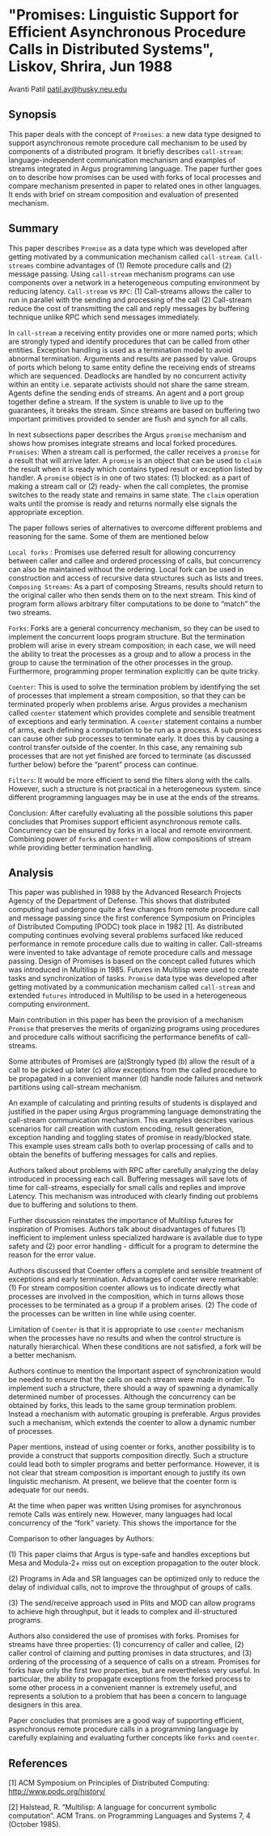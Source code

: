<meta charset=utf8>

# "Promises: Linguistic Support for Efficient Asynchronous Procedure Calls in Distributed Systems", Liskov, Shrira, Jun 1988

Avanti Patil <patil.av@husky.neu.edu>

## Synopsis
This paper deals with the concept of `Promises`: a new data type designed to support asynchronous remote procedure call mechanism to be used by components of a distributed program. It briefly describes `call-stream`: language-independent communication mechanism and examples of streams integrated in Argus programming language. The paper further goes on to describe how promises can be used with forks of local processes and compare mechanism presented in paper to related ones in other languages. It ends with brief on stream composition and evaluation of presented mechanism.

## Summary

This paper describes `Promise` as a data type which was developed after getting motivated by a communication mechanism called `call-stream`.  `Call-streams` combine advantages of (1) Remote procedure calls and (2) message passing.  Using `call-stream` mechanism programs can use components over a network in a heterogeneous computing environment by reducing latency. `Call-stream` vs `RPC`: (1) Call-streams allows the caller to run in parallel with the sending and processing of the call (2) Call-stream reduce the cost of transmitting the call and reply messages by buffering technique unlike RPC which send messages immediately. 

In `call-stream` a receiving entity provides one or more named ports; which are strongly typed and identify procedures that can be called from other entities. Exception handling is used as a termination model to avoid abnormal termination. Arguments and results are passed by value. Groups of ports which belong to same entity define the receiving ends of streams which are sequenced. Deadlocks are handled by no concurrent activity within an entity i.e. separate activists should not share the same stream. Agents define the sending ends of streams. An agent and a port group together define a stream. If the system is unable to live up to the guarantees, it breaks the stream. Since streams are based on buffering two important primitives provided to sender are flush and synch for all calls.

In next subsections paper describes the Argus `promise` mechanism and shows how promises integrate streams and local forked procedures.  `Promises`:  When a stream call is performed, the caller receives a `promise` for a result that will arrive later. A `promise` is an object that can be used to `claim` the result when it is ready which contains typed result or exception listed by handler.   A `promise` object is in one of two states: (1) blocked: as a part of making a stream call or (2) ready- when the call completes, the promise switches to the ready state and remains in same state. The `claim` operation waits until the promise is ready and returns normally else signals the appropriate exception. 

The paper follows series of alternatives to overcome different problems and reasoning for the same. Some of them are mentioned below

`Local forks` : Promises use deferred result for allowing concurrency between caller and callee and ordered processing of calls, but concurrency can also be maintained without the ordering. Local fork can be used in construction and access of recursive data structures such as lists and trees. `Composing Streams`: As a part of composing Streams, results should return to the original caller who then sends them on to the next stream. This kind of program form allows arbitrary filter computations to be done to “match” the two streams.

`Forks`: Forks are a general concurrency mechanism, so they can be used to implement the concurrent loops program structure. But the termination problem will arise in every stream composition; in each case, we will need the ability to treat the processes as a group and to allow a process in the group to cause the termination of the other processes in the group. Furthermore, programming proper termination explicitly can be quite tricky. 

`Coenter`: This is used to solve the termination problem by identifying the set of processes that implement a stream composition, so that they can be terminated properly when problems arise.  Argus provides a mechanism called `coenter` statement which provides complete and sensible treatment of exceptions and early termination. A `coenter` statement contains a number of arms, each defining a computation to be run as a process. A sub process can cause other sub processes to terminate early. It does this by causing a control transfer outside of the coenter. In this case, any remaining sub processes that are not yet finished are forced to terminate (as discussed further below) before the “parent” process can continue. 

`Filters`:  It would be more efficient to send the filters along with the calls.  However, such a structure is not practical in a heterogeneous system. since different programming languages may be in use at the ends of the streams. 

Conclusion: 
After carefully evaluating all the possible solutions this paper concludes that Promises support efficient asynchronous remote calls. Concurrency can be ensured by forks in a local and remote environment. Combining power of `forks` and `coenter` will allow compositions of stream while providing better termination handling. 

## Analysis

This paper was published in 1988 by the Advanced Research Projects Agency of the Department of Defense.  This shows that distributed computing had undergone quite a few changes from remote procedure call and message passing since the first conference Symposium on Principles of Distributed Computing (PODC) took place in 1982 [1]. As distributed computing continues evolving several problems surfaced like reduced performance in remote procedure calls due to waiting in caller. Call-streams were invented to take advantage of remote procedure calls and message passing.  Design of Promises is based on the concept called futures which was introduced in Multilisp in 1985. Futures in Multilisp were used to create tasks and synchronization of tasks.  `Promise` data type was developed after getting motivated by a communication mechanism called `call-stream` and extended `futures` introduced in Multilisp to be used in a heterogeneous computing environment.

Main contribution in this paper has been the provision of a mechanism `Promise` that preserves the merits of organizing programs using procedures and procedure calls without sacrificing the performance benefits of call-streams. 

Some attributes of Promises are 
(a)Strongly typed (b) allow the result of a call to be picked up later (c) allow exceptions from the called procedure to be propagated in a convenient manner (d) handle node failures and network partitions using call-stream mechanism.

An example of calculating and printing results of students is displayed and justified in the paper using Argus programming language demonstrating the call-stream communication mechanism. This examples describes various scenarios for call creation with custom encoding, result generation, exception handing and toggling states of promise in ready/blocked state.
This example uses stream calls both to overlap processing of calls and to obtain the benefits of buffering messages for calls and replies. 

Authors talked about problems with RPC after carefully analyzing the delay introduced in processing each call. Buffering messages will save lots of time for call-streams, especially for small calls and replies and improve Latency. This mechanism was introduced with clearly finding out problems due to buffering and solutions to them. 

Further discussion reinstates the importance of Multilisp futures for inspiration of Promises. Authors talk about disadvantages of futures (1) inefficient to implement unless specialized hardware is available due to type safety and (2) poor error handling - difficult for a program to determine the reason for the error value. 

Authors discussed that Coenter offers a complete and sensible treatment of exceptions and early termination.
Advantages of coenter were remarkable: (1) For stream composition coenter allows us to indicate directly what processes are involved in the composition, which in turns allows those processes to be terminated as a group if a problem arises.  (2) The code of the processes can be written in line while using coenter. 

Limitation of `Coenter` is that it is appropriate to use `coenter` mechanism when the processes have no results and when the control structure is naturally hierarchical. When these conditions are not satisfied, a fork will be a better mechanism. 

Authors continue to mention the Important aspect of synchronization would be needed to ensure that the calls on each stream were made in order. To implement such a structure, there should a way of spawning a dynamically determined number of processes. Although the concurrency can be obtained by forks, this leads to the same group termination problem. Instead a mechanism with automatic grouping is preferable. Argus provides such a mechanism, which extends the coenter to allow a dynamic number of processes.  

Paper mentions, instead of using coenter or forks, another possibility is to provide a construct that supports composition directly. Such a structure could lead both to simpler programs and better performance. However, it is not clear that stream composition is important enough to justify its own linguistic mechanism. At present, we believe that the coenter form is adequate for our needs. 

At the time when paper was written Using promises for asynchronous remote Calls was entirely new. However, many languages had local concurrency of the “fork” variety. This shows the importance for the 

Comparison to other languages by Authors:

(1) This paper claims that Argus is type-safe and handles exceptions but Mesa and Modula-2+ miss out on exception propagation to the outer block.  

(2) Programs in Ada and SR languages can be optimized only to reduce the delay of individual calls, not to improve the throughput of groups of calls. 

(3) The send/receive approach used in Plits and MOD can allow programs to achieve high throughput, but it leads to complex and ill-structured programs. 

Authors also considered the use of promises with forks. Promises for streams have three properties: (1) concurrency of caller and callee, (2) caller control of claiming and putting promises in data structures, and (3) ordering of the processing of a sequence of calls on a stream. Promises for forks have only the first two properties, but are nevertheless very useful. In particular, the ability to propagate exceptions from the forked process to some other process in a convenient manner is extremely useful, and represents a solution to a problem that has been a concern to language designers in this area.

Paper concludes that promises are a good way of supporting efficient, asynchronous remote procedure calls in a programming language by carefully explaining and evaluating further concepts like `forks` and `coenter`.

## References
[1] ACM Symposium on Principles of Distributed Computing: http://www.podc.org/history/

[2] Halstead, R. “Multilisp: A language for concurrent symbolic computation”. ACM Trans. on Programming Languages and Systems 7, 4 (October 1985). 
